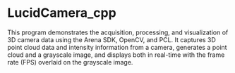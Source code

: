 # LucidCamera_cpp
This program demonstrates the acquisition, processing, and visualization of 3D camera data using the Arena SDK, OpenCV, and PCL. It captures 3D point cloud data and intensity information from a camera, generates a point cloud and a grayscale image, and displays both in real-time with the frame rate (FPS) overlaid on the grayscale image.
